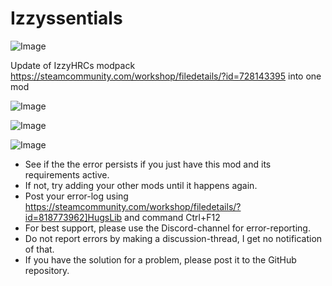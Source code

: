 # Izzyssentials

![Image](https://i.imgur.com/WAEzk68.png)

Update of IzzyHRCs modpack
https://steamcommunity.com/workshop/filedetails/?id=728143395
into one mod

![Image](https://i.imgur.com/7Gzt3Rg.png)

	
![Image](https://i.imgur.com/NOW7jU1.png)



![Image](https://i.imgur.com/Rs6T6cr.png)



-  See if the the error persists if you just have this mod and its requirements active.
-  If not, try adding your other mods until it happens again.
-  Post your error-log using https://steamcommunity.com/workshop/filedetails/?id=818773962]HugsLib and command Ctrl+F12
-  For best support, please use the Discord-channel for error-reporting.
-  Do not report errors by making a discussion-thread, I get no notification of that.
-  If you have the solution for a problem, please post it to the GitHub repository.



